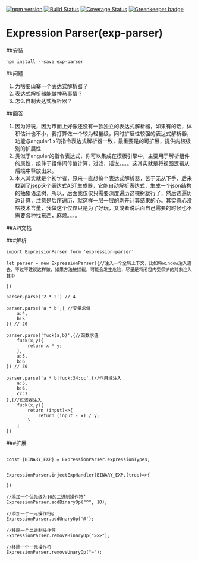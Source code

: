 [![npm version](https://badge.fury.io/js/exp-parser.svg)](https://badge.fury.io/js/exp-parser)
[![Build Status](https://travis-ci.org/janryWang/exp-parser.svg)](https://travis-ci.org/janryWang/exp-parser)
[![Coverage Status](https://coveralls.io/repos/janryWang/exp-parser/badge.svg?branch=master&service=github)](https://coveralls.io/github/janryWang/exp-parser?branch=master) [![Greenkeeper badge](https://badges.greenkeeper.io/janryWang/exp-parser.svg)](https://greenkeeper.io/)

Expression Parser(exp-parser)
===

##安装

```
npm install --save exp-parser
```

##问题

1. 为啥要山寨一个表达式解析器？
2. 表达式解析器能做神马事情？
3. 怎么自制表达式解析器？



##回答

1. 因为好玩，因为市面上好像还没有一款独立的表达式解析器，如果有的话，体积估计也不小，我打算做一个较为轻量级，同时扩展性较强的表达式解析器，功能与angular1.x的指令表达式解析器一致，最重要是的可扩展，提供内核级别的扩展性
2. 类似于angular的指令表达式，你可以集成在模板引擎中，主要用于解析组件的属性，组件于组件间传值计算，过滤，话说。。。。这其实就是将视图逻辑从后端中释放出来。
3. 本人其实就是个初学者，原来一直想搞个表达式解析器，苦于无从下手，后来找到了[jsep](http://jsep.from.so/)这个表达式AST生成器，它能自动解析表达式，生成一个json结构的抽象语法树，所以，后面我仅仅只需要深度遍历这棵树就行了，然后边遍历边计算，注意是后序遍历，就这样一层一层的剥开计算结果的心。其实真心没啥技术含量，我做这个仅仅只是为了好玩，又或者说后面自己需要的时候也不需要各种找东西，麻烦。。。。


##API文档

###解析

```
import ExpressionParser form 'expression-parser'

let parser = new ExpressionParser({//注入一个全局上下文，比如将window注入进去，不过不建议这样做，如果方法被拦截，可能会发生危险，尽量是将闭包内受保护的对象注入其中
	
})

parser.parse('2 * 2') // 4

parser.parse('a * b',{ //变量求值
	a:4,
	b:5
}) // 20

parser.parse('fuck(a,b)',{//函数求值
	fuck(x,y){
		return x * y;
	},
	a:5,
	b:6
}) // 30

parser.parse('a * b|fuck:34:cc',{//作用域注入
	a:5,
	b:6,
	cc:7
},{//过滤器注入
	fuck(x,y){
		return (input)=>{
			return (input - x) / y;
		}
	}
})

```

###扩展

```

const {BINARY_EXP} = ExpressionParser.expressionTypes;


ExpressionParser.injectExpHandler(BINARY_EXP,(tree)=>{

})

//添加一个优先级为10的二进制操作符^
ExpressionParser.addBinaryOp("^", 10);

//添加一个一元操作符@
ExpressionParser.addUnaryOp('@');

//移除一个二进制操作符
ExpressionParser.removeBinaryOp(">>>");

//移除一个一元操作符
ExpressionParser.removeUnaryOp("~");


```
